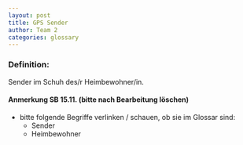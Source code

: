 ```yaml
---
layout: post
title: GPS Sender
author: Team 2
categories: glossary
---
```

### Definition:

Sender im Schuh des/r Heimbewohner/in.

#### Anmerkung SB 15.11. (bitte nach Bearbeitung löschen)

* bitte folgende Begriffe verlinken / schauen, ob sie im Glossar sind: 
    * Sender
    * Heimbewohner
